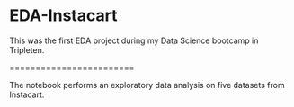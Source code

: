 # EDA-Instacart
This was the first EDA project during my Data Science bootcamp in Tripleten.

========================

The notebook performs an exploratory data analysis on five datasets from Instacart.

